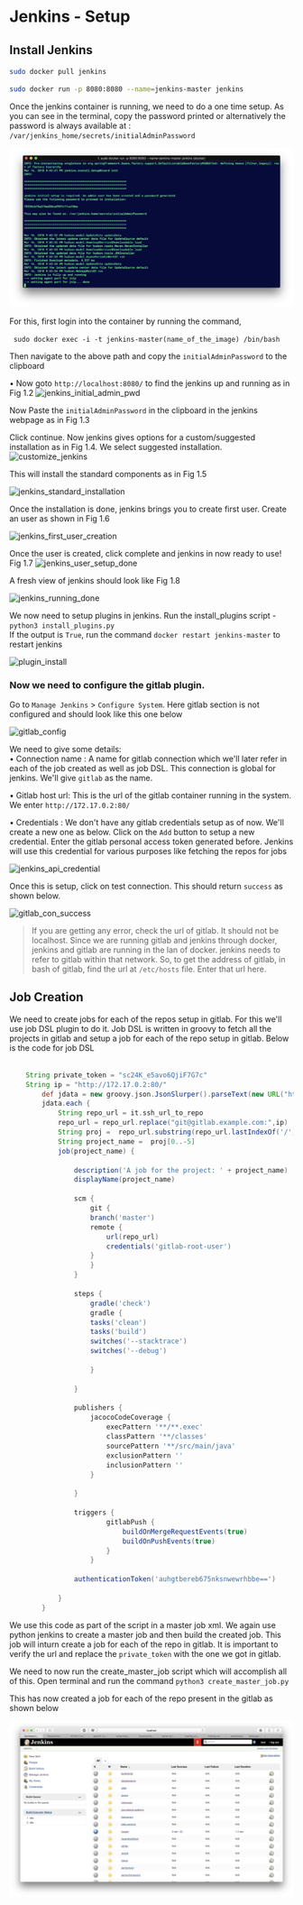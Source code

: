 # Jenkins - Setup

## Install Jenkins

``` zsh
sudo docker pull jenkins
```

``` bash
sudo docker run -p 8080:8080 --name=jenkins-master jenkins
```

Once the jenkins container is running, we need to do a one time setup. As you can see in the terminal, copy the password printed or alternatively the password is always available at : ``` /var/jenkins_home/secrets/initialAdminPassword```

![terminal_jenkins_install](./screenshots/jenkins-installed_new.png)

For this, first login into the container by running the command,

``` sudo docker exec -i -t jenkins-master(name_of_the_image) /bin/bash```

Then navigate to the above path and copy the `initialAdminPassword` to the clipboard

• Now goto `http://localhost:8080/` to find the jenkins up and running as in Fig 1.2
![jenkins_initial_admin_pwd](./screenshots/initial_damin_pwd.png)

Now Paste the `initialAdminPassword` in the clipboard in the jenkins webpage as in Fig 1.3

Click continue. Now jenkins gives options for a custom/suggested installation as in Fig 1.4. We select suggested installation.
![customize_jenkins](./screenshots/customize_jenkins.png)

This will install the standard components as in Fig 1.5

![jenkins_standard_installation](./screenshots/suggested_setup.png)

Once the installation is done, jenkins brings you to create first user. Create an user as shown in Fig 1.6

![jenkins_first_user_creation](./screenshots/first_admin_user_jenkins.png)

Once the user is created, click complete and jenkins in now ready to use! Fig 1.7
![jenkins_user_setup_done](./screenshots/jenkins_ready_to_use.png)

A fresh view of jenkins should look like Fig 1.8

![jenkins_running_done](./screenshots/jenkins_ready.png)

We now need to setup plugins in jenkins. Run the install_plugins script - `python3 install_plugins.py`<br/>
If the output is `True`, run the command `docker restart jenkins-master` to restart jenkins

![plugin_install](./screenshots/plugin_install.png)

### Now we need to configure the gitlab plugin.

Go to `Manage Jenkins` > `Configure System`. Here gitlab section is not configured and should look like this one below

![gitlab_config](./screenshots/gitlab_config.png)

We need to give some details:<br/>
• Connection name : A name for gitlab connection which we'll later refer in each of the job created as well as job DSL. This connection is global for jenkins. We'll give ```gitlab``` as the name.

• Gitlab host url: This is the url of the gitlab container running in the system. We enter `http://172.17.0.2:80/`

• Credentials : We don't have any gitlab credentials setup as of now. We'll create a new one as below. Click on the `Add` button to setup a new credential. Enter the gitlab personal access token generated before. Jenkins will use this credential for various purposes like fetching the repos for jobs</br>

![jenkins_api_credential](./screenshots/jenkins_api_credential.png)

Once this is setup, click on test connection. This should return `success` as shown below.

![gitlab_con_success](./screenshots/gitlab_con_success.png)

> If you are getting any error, check the url of gitlab. It should not be localhost. Since we are running gitlab and jenkins through docker, jenkins and gitlab are running in the lan of docker. jenkins needs to refer to gitlab within that network. So, to get the address of gitlab, in bash of gitlab, find the url at `/etc/hosts` file. Enter that url here.

## Job Creation

We need to create jobs for each of the repos setup in gitlab. For this we'll use job DSL plugin to do it. Job DSL is written in groovy to fetch all the projects in gitlab and setup a job for each of the repo setup in gitlab. Below is the code for job DSL

``` groovy

    String private_token = "sc24K_e5avo6QjiF7G7c"
    String ip = "http://172.17.0.2:80/"
		def jdata = new groovy.json.JsonSlurper().parseText(new URL("http://172.17.0.2:80/api/v3/projects?private_token="+private_token).text)
		jdata.each {
			String repo_url = it.ssh_url_to_repo
          	repo_url = repo_url.replace("git@gitlab.example.com:",ip)
            String proj =  repo_url.substring(repo_url.lastIndexOf('/') + 1);
			String project_name =  proj[0..-5]
            job(project_name) {
  
                description('A job for the project: ' + project_name)
                displayName(project_name)

                scm {
                    git {
                    branch('master')
                    remote { 
                        url(repo_url)
                        credentials('gitlab-root-user')
                    }
                    }
                }
  
                steps {
                    gradle('check')
                    gradle {
                    tasks('clean')
                    tasks('build')
                    switches('--stacktrace')
                    switches('--debug')
                
                    }
                    
                }
                
                publishers {
                    jacocoCodeCoverage {
                        execPattern '**/**.exec'
                        classPattern '**/classes'
                        sourcePattern '**/src/main/java'
                        exclusionPattern ''
                        inclusionPattern ''
                    }
                
                }
                
                triggers {
                        gitlabPush {
                            buildOnMergeRequestEvents(true)
                            buildOnPushEvents(true)
                        }
                    }
  
                authenticationToken('auhgtbereb675nksnwewrhbbe==')
  
            }
		}
```
We use this code as part of the script in a master job xml. We again use python jenkins to create a master job and then build the created job. This job will inturn create a job for each of the repo in gitlab. It is important to verify the url and replace the `private_token` with the one we got in gitlab.</br>

We need to now run the create_master_job script which will accomplish all of this. Open terminal and run the command `python3 create_master_job.py` </br>

This has now created a job for each of the repo present in the gitlab as shown below

![jobs_created](./screenshots/jobs_created.png)


